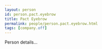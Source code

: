 ```yaml
---
layout: person
id: person.pact.eyebrow
title: Pact Eyebrow
permalink: people/person.pact.eyebrow.html
tags: [company.off]
---
```


Person details...